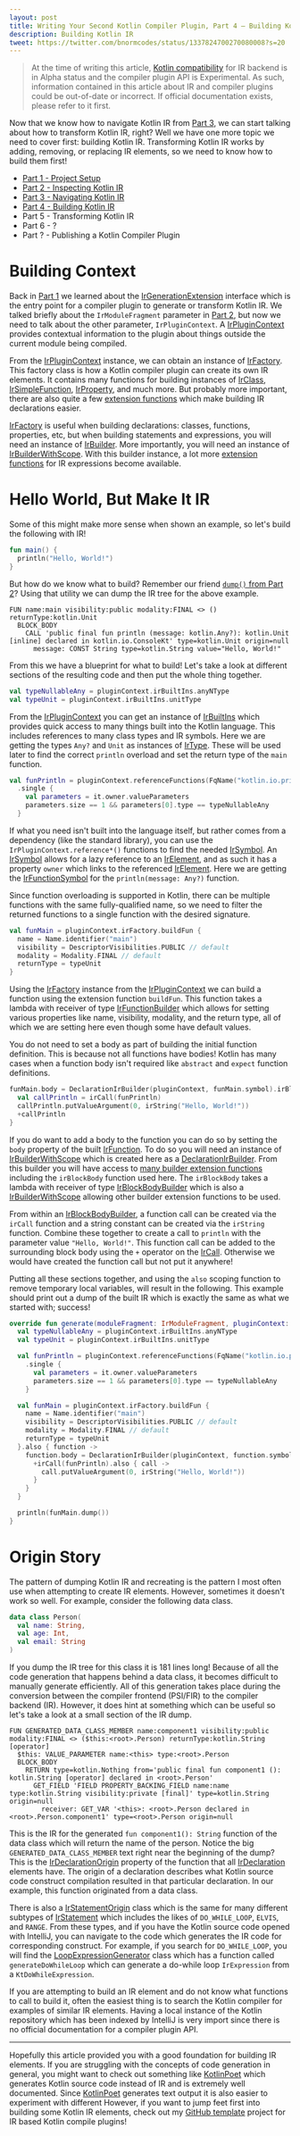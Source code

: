```yaml
---
layout: post
title: Writing Your Second Kotlin Compiler Plugin, Part 4 — Building Kotlin IR
description: Building Kotlin IR
tweet: https://twitter.com/bnormcodes/status/1337824700270080008?s=20
---
```


> At the time of writing this article, [Kotlin compatibility] for IR backend is in Alpha status and
> the compiler plugin API is Experimental. As such, information contained in this article about IR
> and compiler plugins could be out-of-date or incorrect. If official documentation exists, please
> refer to it first.

Now that we know how to navigate Kotlin IR from [Part 3], we can start talking about how to
transform Kotlin IR, right? Well we have one more topic we need to cover first: building Kotlin IR.
Transforming Kotlin IR works by adding, removing, or replacing IR elements, so we need to know how
to build them first!

- [Part 1 - Project Setup][Part 1]
- [Part 2 - Inspecting Kotlin IR][Part 2]
- [Part 3 - Navigating Kotlin IR][Part 3]
- [Part 4 - Building Kotlin IR][Part 4]
- Part 5 - Transforming Kotlin IR
- Part 6 - ?
- Part ? - Publishing a Kotlin Compiler Plugin

# Building Context

Back in [Part 1] we learned about the [IrGenerationExtension] interface which is the entry point for
a compiler plugin to generate or transform Kotlin IR. We talked briefly about the `IrModuleFragment`
parameter in [Part 2], but now we need to talk about the other parameter, `IrPluginContext`. A
[IrPluginContext] provides contextual information to the plugin about things outside the current
module being compiled.

From the [IrPluginContext] instance, we can obtain an instance of [IrFactory]. This factory class is
how a Kotlin compiler plugin can create its own IR elements. It contains many functions for building
instances of [IrClass][irclass-builder], [IrSimpleFunction][irfun-builder],
[IrProperty][irprop-builder], and much more. But probably more important, there are also quite a few
[extension functions][declaration-builders] which make building IR declarations easier.

[IrFactory] is useful when building declarations: classes, functions, properties, etc, but when
building statements and expressions, you will need an instance of [IrBuilder]. More importantly, you
will need an instance of [IrBuilderWithScope]. With this builder instance, a lot more [extension
functions][expression-builders] for IR expressions become available.

# Hello World, But Make It IR

Some of this might make more sense when shown an example, so let's build the following with IR!

```kotlin
fun main() {
  println("Hello, World!")
}
```

But how do we know what to build? Remember our friend [`dump()` from Part 2][Part 2-dump]? Using
that utility we can dump the IR tree for the above example.

```text
FUN name:main visibility:public modality:FINAL <> () returnType:kotlin.Unit
  BLOCK_BODY
    CALL 'public final fun println (message: kotlin.Any?): kotlin.Unit [inline] declared in kotlin.io.ConsoleKt' type=kotlin.Unit origin=null
      message: CONST String type=kotlin.String value="Hello, World!"
```

From this we have a blueprint for what to build! Let's take a look at different sections of the 
resulting code and then put the whole thing together.

```kotlin
val typeNullableAny = pluginContext.irBuiltIns.anyNType
val typeUnit = pluginContext.irBuiltIns.unitType
```

From the [IrPluginContext] you can get an instance of [IrBuiltIns] which provides quick access to
many things built into the Kotlin language. This includes references to many class types and IR
symbols. Here we are getting the types `Any?` and `Unit` as instances of [IrType]. These will be
used later to find the correct `println` overload and set the return type of the `main` function.

```kotlin
val funPrintln = pluginContext.referenceFunctions(FqName("kotlin.io.println"))
  .single {
    val parameters = it.owner.valueParameters
    parameters.size == 1 && parameters[0].type == typeNullableAny
  }
```

If what you need isn't built into the language itself, but rather comes from a dependency (like the
standard library), you can use the `IrPluginContext.reference*()` functions to find the needed
[IrSymbol]. An [IrSymbol] allows for a lazy reference to an [IrElement], and as such it has a
property `owner` which links to the referenced [IrElement]. Here we are getting the
[IrFunctionSymbol] for the `println(message: Any?)` function.

Since function overloading is supported in Kotlin, there can be multiple functions with the same
fully-qualified name, so we need to filter the returned functions to a single function with the
desired signature.

```kotlin
val funMain = pluginContext.irFactory.buildFun {
  name = Name.identifier("main")
  visibility = DescriptorVisibilities.PUBLIC // default
  modality = Modality.FINAL // default
  returnType = typeUnit
}
```

Using the [IrFactory] instance from the [IrPluginContext] we can build a function using the
extension function `buildFun`. This function takes a lambda with receiver of type
[IrFunctionBuilder] which allows for setting various properties like name, visibility, modality, and
the return type, all of which we are setting here even though some have default values.

You do not need to set a body as part of building the initial function definition. This is because
not all functions have bodies! Kotlin has many cases when a function body isn't required like
`abstract` and `expect` function definitions.

```kotlin
funMain.body = DeclarationIrBuilder(pluginContext, funMain.symbol).irBlockBody {
  val callPrintln = irCall(funPrintln)
  callPrintln.putValueArgument(0, irString("Hello, World!"))
  +callPrintln
}
```

If you do want to add a body to the function you can do so by setting the `body` property of the
built [IrFunction]. To do so you will need an instance of [IrBuilderWithScope] which is created here
as a [DeclarationIrBuilder]. From this builder you will have access to [many builder extension
functions][expression-builders] including the `irBlockBody` function used here. The `irBlockBody`
takes a lambda with receiver of type [IrBlockBodyBuilder] which is also a [IrBuilderWithScope]
allowing other builder extension functions to be used.

From within an [IrBlockBodyBuilder], a function call can be created via the `irCall` function and a
string constant can be created via the `irString` function. Combine these together to create a call
to `println` with the parameter value `"Hello, World!"`. This function call can be added to the
surrounding block body using the `+` operator on the [IrCall]. Otherwise we would have created the
function call but not put it anywhere!

Putting all these sections together, and using the `also` scoping function to remove temporary local
variables, will result in the following. This example should print out a dump of the built IR which
is exactly the same as what we started with; success!

```kotlin
override fun generate(moduleFragment: IrModuleFragment, pluginContext: IrPluginContext) {
  val typeNullableAny = pluginContext.irBuiltIns.anyNType
  val typeUnit = pluginContext.irBuiltIns.unitType

  val funPrintln = pluginContext.referenceFunctions(FqName("kotlin.io.println"))
    .single {
      val parameters = it.owner.valueParameters
      parameters.size == 1 && parameters[0].type == typeNullableAny
    }

  val funMain = pluginContext.irFactory.buildFun {
    name = Name.identifier("main")
    visibility = DescriptorVisibilities.PUBLIC // default
    modality = Modality.FINAL // default
    returnType = typeUnit
  }.also { function ->
    function.body = DeclarationIrBuilder(pluginContext, function.symbol).irBlockBody {
      +irCall(funPrintln).also { call ->
        call.putValueArgument(0, irString("Hello, World!"))
      }
    }
  }

  println(funMain.dump())
}
```

# Origin Story

The pattern of dumping Kotlin IR and recreating is the pattern I most often use when attempting to
create IR elements. However, sometimes it doesn't work so well. For example, consider the following
data class.

```kotlin
data class Person(
  val name: String,
  val age: Int,
  val email: String
)
```

If you dump the IR tree for this class it is 181 lines long! Because of all the code generation that
happens behind a data class, it becomes difficult to manually generate efficiently. All of this
generation takes place during the conversion between the compiler frontend (PSI/FIR) to the compiler
backend (IR). However, it does hint at something which can be useful so let's take a look at a small
section of the IR dump.

```text
FUN GENERATED_DATA_CLASS_MEMBER name:component1 visibility:public modality:FINAL <> ($this:<root>.Person) returnType:kotlin.String [operator]
  $this: VALUE_PARAMETER name:<this> type:<root>.Person
  BLOCK_BODY
    RETURN type=kotlin.Nothing from='public final fun component1 (): kotlin.String [operator] declared in <root>.Person'
      GET_FIELD 'FIELD PROPERTY_BACKING_FIELD name:name type:kotlin.String visibility:private [final]' type=kotlin.String origin=null
        receiver: GET_VAR '<this>: <root>.Person declared in <root>.Person.component1' type=<root>.Person origin=null
```

This is the IR for the generated `fun component1(): String` function of the data class which will
return the name of the person. Notice the big `GENERATED_DATA_CLASS_MEMBER` text right near the
beginning of the dump? This is the [IrDeclarationOrigin] property of the function that all
[IrDeclaration] elements have. The origin of a declaration describes what Kotlin source code
construct compilation resulted in that particular declaration. In our example, this function
originated from a data class.

There is also a [IrStatementOrigin] class which is the same for many different subtypes of
[IrStatement] which includes the likes of `DO_WHILE_LOOP`, `ELVIS`, and `RANGE`. From these types,
and if you have the Kotlin source code opened with IntelliJ, you can navigate to the code which
generates the IR code for corresponding construct. For example, if you search for `DO_WHILE_LOOP`,
you will find the [LoopExpressionGenerator] class which has a function called `generateDoWhileLoop`
which can generate a do-while loop `IrExpression` from a `KtDoWhileExpression`.

If you are attempting to build an IR element and do not know what functions to call to build it,
often the easiest thing is to search the Kotlin compiler for examples of similar IR elements. Having
a local instance of the Kotlin repository which has been indexed by IntelliJ is very import since
there is no official documentation for a compiler plugin API.

---

Hopefully this article provided you with a good foundation for building IR elements. If you are
struggling with the concepts of code generation in general, you might want to check out something
like [KotlinPoet] which generates Kotlin source code instead of IR and is extremely well documented.
Since [KotlinPoet] generates text output it is also easier to experiment with different However, if
you want to jump feet first into building some Kotlin IR elements, check out my [GitHub template]
project for IR based Kotlin compile plugins!

[Kotlin compatibility]: https://kotlinlang.org/docs/reference/evolution/components-stability.html
[Part 1]: https://blog.bnorm.dev/writing-your-second-compiler-plugin-part-1
[Part 2]: https://blog.bnorm.dev/writing-your-second-compiler-plugin-part-2
[Part 3]: https://blog.bnorm.dev/writing-your-second-compiler-plugin-part-3
[Part 4]: https://blog.bnorm.dev/writing-your-second-compiler-plugin-part-4
[Part 2-dump]: https://blog.bnorm.dev/writing-your-second-compiler-plugin-part-2
[IrGenerationExtension]: https://github.com/JetBrains/kotlin/blob/v1.4.20/compiler/ir/backend.common/src/org/jetbrains/kotlin/backend/common/extensions/IrGenerationExtension.kt
[IrPluginContext]: https://github.com/JetBrains/kotlin/blob/v1.4.20/compiler/ir/backend.common/src/org/jetbrains/kotlin/backend/common/extensions/IrPluginContext.kt
[IrFactory]: https://github.com/JetBrains/kotlin/blob/v1.4.20/compiler/ir/ir.tree/src/org/jetbrains/kotlin/ir/declarations/IrFactory.kt
[irclass-builder]: https://github.com/JetBrains/kotlin/blob/v1.4.20/compiler/ir/ir.tree/src/org/jetbrains/kotlin/ir/declarations/IrFactory.kt#L28
[irfun-builder]: https://github.com/JetBrains/kotlin/blob/v1.4.20/compiler/ir/ir.tree/src/org/jetbrains/kotlin/ir/declarations/IrFactory.kt#L89
[irprop-builder]: https://github.com/JetBrains/kotlin/blob/v1.4.20/compiler/ir/ir.tree/src/org/jetbrains/kotlin/ir/declarations/IrFactory.kt#L136
[declaration-builders]: https://github.com/JetBrains/kotlin/blob/v1.4.20/compiler/ir/backend.common/src/org/jetbrains/kotlin/ir/builders/declarations/declarationBuilders.kt
[IrBuilder]: https://github.com/JetBrains/kotlin/blob/v1.4.20/compiler/ir/ir.tree/src/org/jetbrains/kotlin/ir/builders/IrBuilder.kt#L31
[IrBuilderWithScope]: https://github.com/JetBrains/kotlin/blob/v1.4.20/compiler/ir/ir.tree/src/org/jetbrains/kotlin/ir/builders/IrBuilder.kt#L37
[IrCall]: https://github.com/JetBrains/kotlin/blob/v1.4.20/compiler/ir/ir.tree/src/org/jetbrains/kotlin/ir/expressions/IrCall.kt#L22
[expression-builders]: https://github.com/JetBrains/kotlin/blob/v1.4.20/compiler/ir/ir.tree/src/org/jetbrains/kotlin/ir/builders/ExpressionHelpers.kt
[IrBuiltIns]: https://github.com/JetBrains/kotlin/blob/v1.4.20/compiler/ir/ir.tree/src/org/jetbrains/kotlin/ir/descriptors/IrBuiltIns.kt
[IrType]: https://github.com/JetBrains/kotlin/blob/v1.4.20/compiler/ir/ir.tree/src/org/jetbrains/kotlin/ir/types/IrType.kt
[IrSymbol]: https://github.com/JetBrains/kotlin/blob/v1.4.20/compiler/ir/ir.tree/src/org/jetbrains/kotlin/ir/symbols/IrSymbol.kt#L27
[IrElement]: https://github.com/JetBrains/kotlin/blob/v1.4.20/compiler/ir/ir.tree/src/org/jetbrains/kotlin/ir/IrElement.kt#L23
[IrFunctionSymbol]: https://github.com/JetBrains/kotlin/blob/v1.4.20/compiler/ir/ir.tree/src/org/jetbrains/kotlin/ir/symbols/IrSymbol.kt#L93
[IrFunctionBuilder]: https://github.com/JetBrains/kotlin/blob/v1.4.20/compiler/ir/ir.tree/src/org/jetbrains/kotlin/ir/builders/declarations/IrFunctionBuilder.kt
[IrFunction]: https://github.com/JetBrains/kotlin/blob/v1.4.20/compiler/ir/ir.tree/src/org/jetbrains/kotlin/ir/declarations/IrFunction.kt#L31
[DeclarationIrBuilder]: https://github.com/JetBrains/kotlin/blob/v1.4.20/compiler/ir/backend.common/src/org/jetbrains/kotlin/backend/common/lower/LowerUtils.kt#L42
[IrBlockBodyBuilder]: https://github.com/JetBrains/kotlin/blob/v1.4.20/compiler/ir/ir.tree/src/org/jetbrains/kotlin/ir/builders/IrBuilder.kt#L58
[IrDeclarationOrigin]: https://github.com/JetBrains/kotlin/blob/v1.4.20/compiler/ir/ir.tree/src/org/jetbrains/kotlin/ir/declarations/IrDeclarationOrigin.kt#L19
[IrDeclaration]: https://github.com/JetBrains/kotlin/blob/v1.4.20/compiler/ir/ir.tree/src/org/jetbrains/kotlin/ir/declarations/IrDeclaration.kt#L37
[IrStatementOrigin]: https://github.com/JetBrains/kotlin/blob/v1.4.20/compiler/ir/ir.tree/src/org/jetbrains/kotlin/ir/expressions/IrStatementOrigin.kt#L23
[IrStatement]: https://github.com/JetBrains/kotlin/blob/v1.4.20/compiler/ir/ir.tree/src/org/jetbrains/kotlin/ir/IrElement.kt#L37
[LoopExpressionGenerator]: https://github.com/JetBrains/kotlin/blob/v1.4.20/compiler/ir/ir.psi2ir/src/org/jetbrains/kotlin/psi2ir/generators/LoopExpressionGenerator.kt#L55
[KotlinPoet]: https://square.github.io/kotlinpoet/
[GitHub template]: https://github.com/bnorm/kotlin-ir-plugin-template
